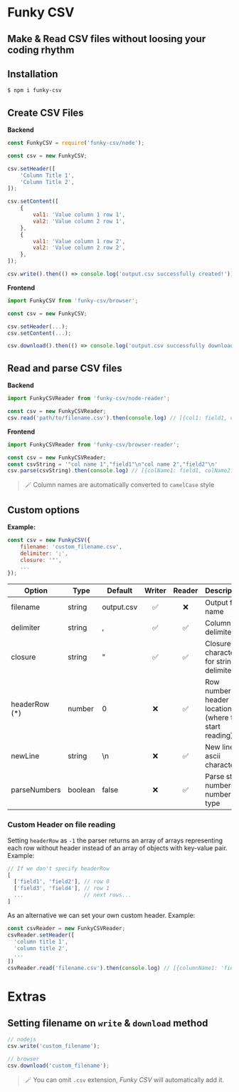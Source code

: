 # Funky CSV
## Make & Read CSV files without loosing your coding rhythm

## Installation
```bash
$ npm i funky-csv
```

## Create CSV Files
**Backend**
```javascript
const FunkyCSV = require('funky-csv/node');

const csv = new FunkyCSV;

csv.setHeader([
    'Column Title 1',
    'Column Title 2',
]);

csv.setContent([
    {
        val1: 'Value column 1 row 1',
        val2: 'Value column 2 row 1',
    },
    {
        val1: 'Value column 1 row 2',
        val2: 'Value column 2 row 2',
    },
]);

csv.write().then(() => console.log('output.csv successfully created!'));
```

**Frontend**
```javascript
import FunkyCSV from 'funky-csv/browser';

const csv = new FunkyCSV;

csv.setHeader(...);
csv.setContent(...);

csv.download().then(() => console.log('output.csv successfully downloaded!'));
```

## Read and parse CSV files
**Backend**
```javascript
import FunkyCSVReader from 'funky-csv/node-reader';

const csv = new FunkyCSVReader;
csv.read('path/to/filename.csv').then(console.log) // [{col1: field1, col2: field2}]
```

**Frontend**
```javascript
import FunkyCSVReader from 'funky-csv/browser-reader';

const csv = new FunkyCSVReader;
const csvString = '"col name 1","field1"\n"col name 2","field2"\n'
csv.parse(csvString).then(console.log) // [{colName1: field1, colName2: field2}]
```
> 🪄  Column names are automatically converted to `camelCase` style

## Custom options
**Example:**
```javascript
const csv = new FunkyCSV({
    filename: 'custom_filename.csv',
    delimiter: ';',
    closure: '"',
    ...
});
```

| Option                   | Type      | Default     | Writer     | Reader    | Description                                 |
|--------------------------|-----------|-------------|:----------:|:---------:|---------------------------------------------|
| filename                 | string    | output.csv  | ✅         | ❌         | Output file name                            |
| delimiter                | string    | ,           | ✅         | ✅         | Column delimiter                            |
| closure                  | string    | "           | ✅         | ✅         | Closure character for string delimiter      |
| headerRow (*)            | number    | 0           | ❌         | ✅         | Row number of header location (where to start reading)   |
| newLine                  | string    | \n          | ❌         | ✅         | New line ascii character                    |
| parseNumbers             | boolean   | false       | ❌         | ✅         | Parse string numbers to number type         |

### Custom Header on file reading
Setting `headerRow` as `-1` the parser returns an array of arrays representing each row without header instead of an array of objects with key-value pair. Example:
```javascript
// If we don't specify headerRow
[
  ['field1', 'field2'], // row 0
  ['field3', 'field4'], // row 1
  ...                   // next rows...
]
```
As an alternative we can set your own custom header. Example:
```javascript
const csvReader = new FunkyCSVReader;
csvReader.setHeader([
  'column title 1',
  'column title 2',
  ...
])
csvReader.read('filename.csv').then(console.log) // [{columnName1: 'field1', columnName2: 'field2'}]
```
# Extras
## Setting filename on `write` & `download` method

```javascript
// nodejs
csv.write('custom_filename');

// browser
csv.download('custom_filename');
```
> 🪄 You can omit `.csv` extension, *Funky CSV* will automatically add it.